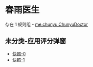 # 春雨医生

存在 1 规则组 - [me.chunyu.ChunyuDoctor](/src/apps/me.chunyu.ChunyuDoctor.ts)

## 未分类-应用评分弹窗

- [快照-0](https://i.gkd.li/i/12661907)
- [快照-1](https://i.gkd.li/i/12661924)
